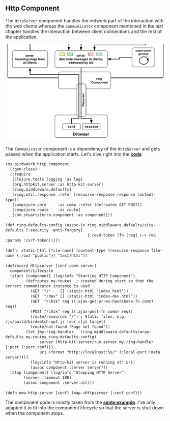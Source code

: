 ## Http Component

The ````HttpServer```` component handles the network part of the interaction with the web clients whereas the ````Communicator```` component mentioned in the last chapter handles the interaction between client connections and the rest of the application.

![MainApp - Http Component](images/mainapp_http.png)

The ````Communicator```` component is a dependency of the ````HttpServer```` and gets passed when the application starts. Let's dive right into the **[code](https://github.com/matthiasn/BirdWatch/blob/574d2178be6f399086ad2a5ec35c200d252bf887/Clojure-Websockets/MainApp/src/clj/birdwatch/http/component.clj)**:

```
(ns birdwatch.http.component
  (:gen-class)
  (:require
   [clojure.tools.logging :as log]
   [org.httpkit.server :as http-kit-server]
   [ring.middleware.defaults]
   [ring.util.response :refer [resource-response response content-type]]
   [compojure.core     :as comp :refer (defroutes GET POST)]
   [compojure.route    :as route]
   [com.stuartsierra.component :as component]))

(def ring-defaults-config (assoc-in ring.middleware.defaults/site-defaults [:security :anti-forgery]
                                    {:read-token (fn [req] (-> req :params :csrf-token))}))

(defn- static-html [file-name] (content-type (resource-response file-name {:root "public"}) "text/html"))

(defrecord Httpserver [conf comm server]
  component/Lifecycle
  (start [component] (log/info "Starting HTTP Component")
         (defroutes my-routes  ; created during start so that the correct communicator instance is used
           (GET  "/"    [] (static-html "index.html"))
           (GET  "/dev" [] (static-html "index-dev.html"))
           (GET  "/chsk" req ((:ajax-get-or-ws-handshake-fn comm) req))
           (POST "/chsk" req ((:ajax-post-fn comm) req))
           (route/resources "/") ; Static files, e.g. /js/build/birdwatch-opt.js (our cljs target)
           (route/not-found "Page not found"))
         (let [my-ring-handler   (ring.middleware.defaults/wrap-defaults my-routes ring-defaults-config)
               server (http-kit-server/run-server my-ring-handler {:port (:port conf)})
               uri (format "http://localhost:%s/" (:local-port (meta server)))]
           (log/info "Http-kit server is running at" uri)
           (assoc component :server server)))
  (stop [component] (log/info "Stopping HTTP Server")
        (server :timeout 100)
        (assoc component :server nil)))

(defn new-http-server [conf] (map->Httpserver {:conf conf}))
```

The component code is mostly taken from the **[sente example](https://github.com/ptaoussanis/sente/blob/master/example-project/src/example/my_app.cljx)**. I've only adapted it to fit into the component lifecycle so that the server is shut down when the component stops.
